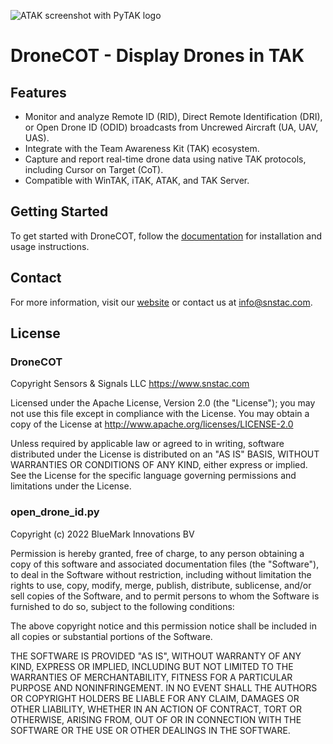 ![ATAK screenshot with PyTAK logo](https://adsbxcot.readthedocs.io/en/latest/atak_screenshot_with_pytak_logo-x25.png)
# DroneCOT - Display Drones in TAK

## Features

- Monitor and analyze Remote ID (RID), Direct Remote Identification (DRI), or Open Drone ID (ODID) broadcasts from Uncrewed Aircraft (UA, UAV, UAS).
- Integrate with the Team Awareness Kit (TAK) ecosystem.
- Capture and report real-time drone data using native TAK protocols, including Cursor on Target (CoT).
- Compatible with WinTAK, iTAK, ATAK, and TAK Server.

## Getting Started

To get started with DroneCOT, follow the [documentation](https://dronecot.rtfd.io) for installation and usage instructions.

## Contact

For more information, visit our [website](https://www.snstac.com) or contact us at info@snstac.com.

## License

### DroneCOT

Copyright Sensors & Signals LLC https://www.snstac.com

Licensed under the Apache License, Version 2.0 (the "License");
you may not use this file except in compliance with the License.
You may obtain a copy of the License at http://www.apache.org/licenses/LICENSE-2.0

Unless required by applicable law or agreed to in writing, software
distributed under the License is distributed on an "AS IS" BASIS,
WITHOUT WARRANTIES OR CONDITIONS OF ANY KIND, either express or implied.
See the License for the specific language governing permissions and
limitations under the License.

### open_drone_id.py

Copyright (c) 2022 BlueMark Innovations BV

Permission is hereby granted, free of charge, to any person obtaining a copy
of this software and associated documentation files (the "Software"), to deal
in the Software without restriction, including without limitation the rights
to use, copy, modify, merge, publish, distribute, sublicense, and/or sell
copies of the Software, and to permit persons to whom the Software is
furnished to do so, subject to the following conditions:

The above copyright notice and this permission notice shall be included in all
copies or substantial portions of the Software.

THE SOFTWARE IS PROVIDED "AS IS", WITHOUT WARRANTY OF ANY KIND, EXPRESS OR
IMPLIED, INCLUDING BUT NOT LIMITED TO THE WARRANTIES OF MERCHANTABILITY,
FITNESS FOR A PARTICULAR PURPOSE AND NONINFRINGEMENT. IN NO EVENT SHALL THE
AUTHORS OR COPYRIGHT HOLDERS BE LIABLE FOR ANY CLAIM, DAMAGES OR OTHER
LIABILITY, WHETHER IN AN ACTION OF CONTRACT, TORT OR OTHERWISE, ARISING FROM,
OUT OF OR IN CONNECTION WITH THE SOFTWARE OR THE USE OR OTHER DEALINGS IN THE
SOFTWARE.
